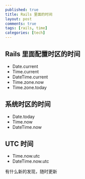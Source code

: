 ```yaml
---
published: true
title: Rails 里面的时间
layout: post
comments: true
tags: [rails, time]
categories: [tech]
---
```

## Rails 里面配置时区的时间

- Date.current
- Time.current
- DateTime.current
- Time.zone.now
- Time.zone.today

## 系统时区的时间

- Date.today
- Time.now
- DateTime.now

## UTC 时间

- Time.now.utc
- DateTime.now.utc

有什么新的发现，随时更新
